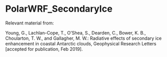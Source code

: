 # PolarWRF_SecondaryIce

Relevant material from:

Young, G., Lachlan-Cope, T., O’Shea, S., Dearden, C., Bower, K. B., Choularton, T. W., and Gallagher, M. W.: Radiative effects of secondary ice enhancement in coastal Antarctic clouds, Geophysical Research Letters [accepted for publication, Feb 2019].
